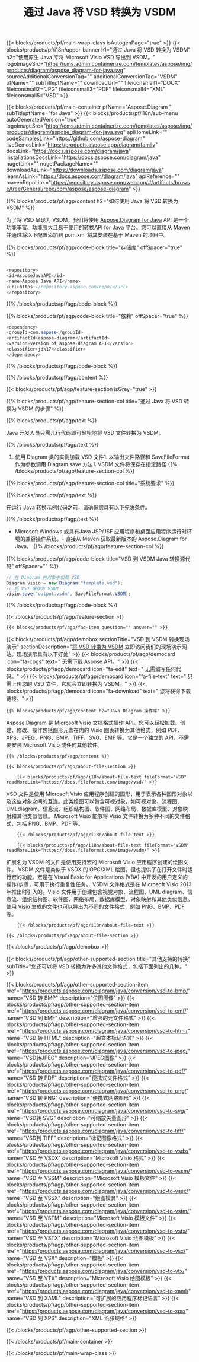 ﻿---
title: 通过 Java 将 VSD 转换为 VSDM 
weight: 3940
url: /zh/java/conversion/vsd-to-vsdm/ 
description: VSD 格式到 VSDM 文件的示例 Java 转换代码。使用此示例代码在任何基于 Web 或桌面 Java 的应用程序中将 VSD 转换为 VSDM。
---
{{< blocks/products/pf/main-wrap-class isAutogenPage="true" >}}
{{< blocks/products/pf/i18n/upper-banner h1="通过 Java 将 VSD 转换为 VSDM" h2="使用原生 Java 库将 Microsoft Visio VSD 导出到 VSDM。" logoImageSrc="https://cms.admin.containerize.com/templates/aspose/img/products/diagram/aspose_diagram-for-java.svg" sourceAdditionalConversionTag="" additionalConversionTag="VSDM" pfName="" subTitlepfName="" downloadUrl="" fileiconsmall1="DOCX" fileiconsmall2="JPG" fileiconsmall3="PDF" fileiconsmall4="XML" fileiconsmall5="VSD" >}}

{{< blocks/products/pf/main-container pfName="Aspose.Diagram " subTitlepfName="for Java" >}}
{{< blocks/products/pf/i18n/sub-menu autoGeneratedVersion="true" logoImageSrc="https://cms.admin.containerize.com/templates/aspose/img/products/diagram/aspose_diagram-for-java.svg" apiHomeLink="" codeSamplesLink="https://github.com/aspose-diagram" liveDemosLink="https://products.aspose.app/diagram/family" docsLink="https://docs.aspose.com/diagram/java" installationsDocsLink="https://docs.aspose.com/diagram/java" nugetLink="" nugetPackageName="" downloadAsLink="https://downloads.aspose.com/diagram/java" learnAsLink="https://docs.aspose.com/diagram/java" apiReference="" mavenRepoLink="https://repository.aspose.com/webapp/#/artifacts/browse/tree/General/repo/com/aspose/aspose-diagram" >}}

{{% blocks/products/pf/agp/content h2="如何使用 Java 将 VSD 转换为 VSDM" %}}

 为了将 VSD 呈现为 VSDM，我们将使用
 [Aspose.Diagram for Java](https://products.aspose.com/diagram/java) 
 API 是一个功能丰富、功能强大且易于使用的转换API for Java 平台。您可以直接从
 [Maven](https://repository.aspose.com/webapp/#/artifacts/browse/tree/General/repo/com/aspose/aspose-diagram) 
 并通过将以下配置添加到 pom.xml 将其安装在基于 Maven 的项目中。

{{% blocks/products/pf/agp/code-block title="存储库" offSpacer="true" %}}

```cs

<repository>
<id>AsposeJavaAPI</id>
<name>Aspose Java API</name>
<url>https://repository.aspose.com/repo/</url>
</repository>


```

{{% /blocks/products/pf/agp/code-block %}}

{{% blocks/products/pf/agp/code-block title="依赖" offSpacer="true" %}}

```cs
<dependency>
<groupId>com.aspose</groupId>
<artifactId>aspose-diagram</artifactId>
<version>version of aspose-diagram API</version>
<classifier>jdk17</classifier>
</dependency>


```

{{% /blocks/products/pf/agp/code-block %}}

{{% /blocks/products/pf/agp/content %}}

{{< blocks/products/pf/agp/feature-section isGrey="true" >}}

{{% blocks/products/pf/agp/feature-section-col title="通过 Java 将 VSD 转换为 VSDM 的步骤" %}}

{{% blocks/products/pf/agp/text %}}

 Java 开发人员只需几行代码即可轻松地将 VSD 文件转换为 VSDM。

{{% /blocks/products/pf/agp/text %}}

1. 使用 Diagram 类的实例加载 VSD 文件1. 以输出文件路径和 SaveFileFormat 作为参数调用 Diagram.save 方法1. VSDM 文件将保存在指定路径
{{% /blocks/products/pf/agp/feature-section-col %}}

{{% blocks/products/pf/agp/feature-section-col title="系统要求" %}}

{{% blocks/products/pf/agp/text %}}

 在运行 Java 转换示例代码之前，请确保您具有以下先决条件。

{{% /blocks/products/pf/agp/text %}}

- Microsoft Windows 或具有Java JSP/JSF 应用程序和桌面应用程序运行时环境的兼容操作系统。- 直接从 Maven 获取最新版本的 Aspose.Diagram for Java。
{{% /blocks/products/pf/agp/feature-section-col %}}

{{% blocks/products/pf/agp/code-block title="VSD 到 VSDM Java 转换源代码" offSpacer="" %}}

```cs
// 在 Diagram 的对象中加载 VSD 
Diagram visio = new Diagram("template.vsd");
// 将 VSD 保存为 VSDM 
visio.save("output.vsdm", SaveFileFormat.VSDM);   


```

{{% /blocks/products/pf/agp/code-block %}}

{{< /blocks/products/pf/agp/feature-section >}}

    {{< blocks/products/pf/agp/faq-item question="" answer="" >}}
 

<!-- aboutfile Starts -->

{{< blocks/products/pf/agp/demobox sectionTitle="VSD 到 VSDM 转换现场演示" sectionDescription="[将 VSD 转换为 VSDM](https://products.aspose.app/diagram/conversion/vsd-to-vsdm) 立即访问我们的现场演示网站。现场演示具有以下好处" >}}
        {{< blocks/products/pf/agp/democard icon="fa-cogs" text=" 无需下载 Aspose API。" >}}
        {{< blocks/products/pf/agp/democard icon="fa-edit" text=" 无需编写任何代码。" >}}
        {{< blocks/products/pf/agp/democard icon="fa-file-text" text=" 只需上传您的 VSD 文件，它就会立即转换为 VSDM。" >}}
        {{< blocks/products/pf/agp/democard icon="fa-download" text=" 您将获得下载链接。" >}}

    {{% blocks/products/pf/agp/content h2="Java Diagram 操作库" %}}

 Aspose.Diagram 是 Microsoft Visio 文档格式操作 API。您可以轻松加载、创建、修改、操作包括图形元素在内的 Visio 图表转换为其他格式，例如 PDF、XPS、JPEG、PNG、BMP、TIFF、SVG、EMF 等。它是一个独立的 API，不需要安装 Microsoft Visio 或任何其他软件。  



    {{% /blocks/products/pf/agp/content %}}

    {{< blocks/products/pf/agp/about-file-section >}}

        {{< blocks/products/pf/agp/i18n/about-file-text fileFormat="VSD" readMoreLink="https://docs.fileformat.com/image/vsd/" >}}

VSD 文件是使用 Microsoft Visio 应用程序创建的图形，用于表示各种图形对象以及这些对象之间的互连。此类绘图可以包含可视对象，如可视对象、流程图、UMLdiagram、信息流、组织结构图、软件图、网络布局、数据库模型、对象映射和其他类似信息。 Microsoft Visio 能够将 Visio 文件转换为多种不同的文件格式，包括 PNG、BMP、PDF 等。


        {{< /blocks/products/pf/agp/i18n/about-file-text >}}

        {{< blocks/products/pf/agp/i18n/about-file-text fileFormat="VSDM" readMoreLink="https://docs.fileformat.com/image/vsdm/" >}}

扩展名为 VSDM 的文件是使用支持宏的 Microsoft Visio 应用程序创建的绘图文件。 VSDM 文件是类似于 VSDX 的 OPC/XML 绘图，但也提供了在打开文件时运行宏的功能。宏是在 Visual Basic for Applications (VBA) 中开发的用户定义的操作/步骤，可用于执行重复性任务。 VSDM 文件格式是在 Microsoft Visio 2013 年推出时引入的。Visio 文件用于创建包含视觉对象、流程图、UML diagram、信息流、组织结构图、软件图、网络布局、数据库模型、对象映射和其他类似信息。使用 Visio 生成的文件也可以导出为不同的文件格式，例如 PNG、BMP、PDF 等。


        {{< /blocks/products/pf/agp/i18n/about-file-text >}}

    {{< /blocks/products/pf/agp/about-file-section >}}

{{< /blocks/products/pf/agp/demobox >}}

<!-- aboutfile Ends -->

{{< blocks/products/pf/agp/other-supported-section title="其他支持的转换" subTitle="您还可以将 VSD 转换为许多其他文件格式，包括下面列出的几种。" >}}

{{< blocks/products/pf/agp/other-supported-section-item href="https://products.aspose.com/diagram/java/conversion/vsd-to-bmp/" name="VSD 转 BMP" description="位图图像" >}}
{{< blocks/products/pf/agp/other-supported-section-item href="https://products.aspose.com/diagram/java/conversion/vsd-to-emf/" name="VSD 到 EMF" description="增强的元文件格式" >}}
{{< blocks/products/pf/agp/other-supported-section-item href="https://products.aspose.com/diagram/java/conversion/vsd-to-html/" name="VSD 转 HTML" description="超文本标记语言" >}}
{{< blocks/products/pf/agp/other-supported-section-item href="https://products.aspose.com/diagram/java/conversion/vsd-to-jpeg/" name="VSD转JPEG" description="JPEG图像" >}}
{{< blocks/products/pf/agp/other-supported-section-item href="https://products.aspose.com/diagram/java/conversion/vsd-to-pdf/" name="VSD 转 PDF" description="便携式文件格式" >}}
{{< blocks/products/pf/agp/other-supported-section-item href="https://products.aspose.com/diagram/java/conversion/vsd-to-png/" name="VSD 转 PNG" description="便携式网络图形" >}}
{{< blocks/products/pf/agp/other-supported-section-item href="https://products.aspose.com/diagram/java/conversion/vsd-to-svg/" name="VSD转 SVG" description="可缩放矢量图形" >}}
{{< blocks/products/pf/agp/other-supported-section-item href="https://products.aspose.com/diagram/java/conversion/vsd-to-tiff/" name="VSD到 TIFF" description="标记图像格式" >}}
{{< blocks/products/pf/agp/other-supported-section-item href="https://products.aspose.com/diagram/java/conversion/vsd-to-vsdx/" name="VSD 至 VSDX" description="Microsoft Visio 格式" >}}
{{< blocks/products/pf/agp/other-supported-section-item href="https://products.aspose.com/diagram/java/conversion/vsd-to-vssm/" name="VSD 至 VSSM" description="Microsoft Visio 模板文件" >}}
{{< blocks/products/pf/agp/other-supported-section-item href="https://products.aspose.com/diagram/java/conversion/vsd-to-vssx/" name="VSD 至 VSSX" description="绘图模具" >}}
{{< blocks/products/pf/agp/other-supported-section-item href="https://products.aspose.com/diagram/java/conversion/vsd-to-vstm/" name="VSD 至 VSTM" description="Microsoft Visio 模板文件" >}}
{{< blocks/products/pf/agp/other-supported-section-item href="https://products.aspose.com/diagram/java/conversion/vsd-to-vstx/" name="VSD 至 VSTX" description="Microsoft Visio 绘图模板" >}}
{{< blocks/products/pf/agp/other-supported-section-item href="https://products.aspose.com/diagram/java/conversion/vsd-to-vsx/" name="VSD 至 VSX" description="模板" >}}
{{< blocks/products/pf/agp/other-supported-section-item href="https://products.aspose.com/diagram/java/conversion/vsd-to-vtx/" name="VSD 至 VTX" description="Microsoft Visio 绘图模板" >}}
{{< blocks/products/pf/agp/other-supported-section-item href="https://products.aspose.com/diagram/java/conversion/vsd-to-xaml/" name="VSD 到 XAML" description="可扩展的应用程序标记语言" >}}
{{< blocks/products/pf/agp/other-supported-section-item href="https://products.aspose.com/diagram/java/conversion/vsd-to-xps/" name="VSD 到 XPS" description="XML 纸张规格" >}}

{{< /blocks/products/pf/agp/other-supported-section >}}

{{< /blocks/products/pf/main-container >}}
    
{{< /blocks/products/pf/main-wrap-class >}}